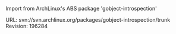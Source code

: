 Import from ArchLinux's ABS package 'gobject-introspection'

URL: svn://svn.archlinux.org/packages/gobject-introspection/trunk
Revision: 196284
